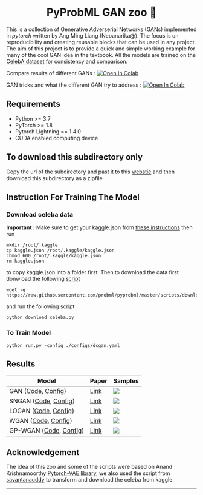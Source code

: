 <h1 align="center">
  <b>PyProbML GAN zoo 🐅 </b><br>
</h1>

This is a collection of Generative Adverserial Networks (GANs) implemented in *pytorch* written by Ang Ming Liang (Neoanarika@).
The  focus is on reproducibility and creating reusable blocks that can be used in any project. The aim of this project is to provide
a quick and simple working example for many of the cool GAN idea in the textbook. All the models are trained on the [CelebA dataset](http://mmlab.ie.cuhk.edu.hk/projects/CelebA.html) for consistency and comparison. 


Compare results of different GANs : 
<a href="https://colab.research.google.com/github/probml/probml-notebooks/blob/main/notebooks/gan_compare_results.ipynb" target="_parent"><img src="https://colab.research.google.com/assets/colab-badge.svg" alt="Open In Colab"/></a>


GAN tricks and what the different GAN try to address :
<a href="https://colab.research.google.com/github/probml/probml-notebooks/blob/main/notebooks/gan_tricks.ipynb" target="_parent"><img src="https://colab.research.google.com/assets/colab-badge.svg" alt="Open In Colab"/></a>


## Requirements
- Python >= 3.7
- PyTorch >= 1.8
- Pytorch Lightning  == 1.4.0
- CUDA enabled computing device

## To download this subdirectory only 

Copy the url of the subdirectory and past it to this [webstie](https://download-directory.github.io) and then download this subdirectory as a zipfile

## Instruction For Training The Model

### Download celeba data

**Important :** Make sure to get your kaggle.json from [these instructions](https://github.com/Kaggle/kaggle-api#api-credentials) then run 

```
mkdir /root/.kaggle 
cp kaggle.json /root/.kaggle/kaggle.json
chmod 600 /root/.kaggle/kaggle.json
rm kaggle.json
```

to copy kaggle.json into a folder first. Then to download the data first donwload the following [script](https://github.com/probml/pyprobml/blob/master/scripts/download_celeba.py)
```
wget -q https://raw.githubusercontent.com/probml/pyprobml/master/scripts/download_celeba.py
```
and run the following script
```
python download_celeba.py
```

### To Train Model

```
python run.py -config ./configs/dcgan.yaml
```
## Results

| Model                                                                  | Paper                                            | Samples |
|------------------------------------------------------------------------|--------------------------------------------------|---------|
| GAN ([Code][dcgan_code], [Config][dcgan_config])                       |[Link](https://arxiv.org/abs/1406.2661)           |  ![][1] |
| SNGAN ([Code][sngan_code], [Config][sngan_config])                     |[Link](https://arxiv.org/abs/1802.05957)          |  ![][3] |
| LOGAN ([Code][logan_code], [Config][logan_config])                     |[Link](https://arxiv.org/abs/1912.00953)          |  ![][2] |
| WGAN ([Code][wgan_code], [Config][wgan_config])                        |[Link](https://arxiv.org/abs/1701.07875)          |  ![][4] |
| GP-WGAN   ([Code][gp_wgan_code], [Config][gp_wgan_config])             |[Link](https://arxiv.org/pdf/1704.00028.pdf)      |  ![][5] |


## Acknowledgement

The idea of this zoo and some of the scripts were based on Anand Krishnamoorthy [Pytorch-VAE library](https://github.com/AntixK/PyTorch-VAE), we also used the script from [sayantanauddy](https://github.com/sayantanauddy/vae_lightning) to transform and download the celeba from kaggle. 

-----------

[dcgan_code]: https://raw.githubusercontent.com/probml/pyprobml/master/gan/models/dcgan.py
[gp_wgan_code]: https://raw.githubusercontent.com/probml/pyprobml/master/gan/models/gp_wgan.py
[logan_code]: https://raw.githubusercontent.com/probml/pyprobml/master/gan/models/logan.py
[sngan_code]: https://raw.githubusercontent.com/probml/pyprobml/master/gan/models/sngan.py
[wgan_code]: https://github.com/probml/pyprobml/blob/master/gan/models/wgan.py

[dcgan_config]: https://github.com/probml/pyprobml/blob/master/gan/configs/dcgan.yaml
[gp_wgan_config]: https://github.com/probml/pyprobml/blob/master/gan/configs/gp_wgan.yaml
[logan_config]: https://github.com/probml/pyprobml/blob/master/gan/configs/logan.yaml
[sngan_config]: https://github.com/probml/pyprobml/blob/master/gan/configs/sngan.yaml
[wgan_config]: https://github.com/probml/pyprobml/blob/master/gan/configs/wgan.yaml

[1]: https://github.com/probml/pyprobml/blob/master/gan/assets/dcgan.png
[2]: https://github.com/probml/pyprobml/blob/master/gan/assets/logan.png
[3]: https://github.com/probml/pyprobml/blob/master/gan/assets/sngan.png
[4]: https://github.com/probml/pyprobml/blob/master/gan/assets/wgan.png
[5]: https://github.com/probml/pyprobml/blob/master/gan/assets/gp_wgan.png
